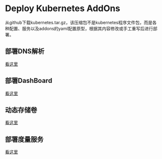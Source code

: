 # Deploy Kubernetes AddOns

从github下载kubernetes.tar.gz，该压缩包不是kubernetes程序文件包，而是各种配置、服务以及addons的yaml配置原型，根据其内容修改或手工重写后进行部署。

## 部署DNS解析

[看这里](coreDNS/README.md)

## 部署DashBoard

[看这里](dashboard/README.md)

## 动态存储卷

[看这里](dynamicPV/README.md)

## 部署度量服务

[看这里](metrics/README.md)
